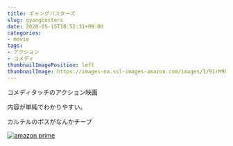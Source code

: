 ```yaml
---
title: ギャングバスターズ
slug: gyangbusters
date: 2020-05-15T18:52:31+09:00
categories:
- movie
tags:
- アクション
- コメディ
thumbnailImagePosition: left
thumbnailImage: https://images-na.ssl-images-amazon.com/images/I/91rM9DCnQdL._SX300_.jpg
---
```

コメディタッチのアクション映画
<!--more-->
内容が単純でわかりやすい。

カルテルのボスがなんかチープ

[![amazon prime](https://images-na.ssl-images-amazon.com/images/I/91rM9DCnQdL._SX300_.jpg)](https://www.amazon.co.jp/dp/B00FHQ2CKI)

